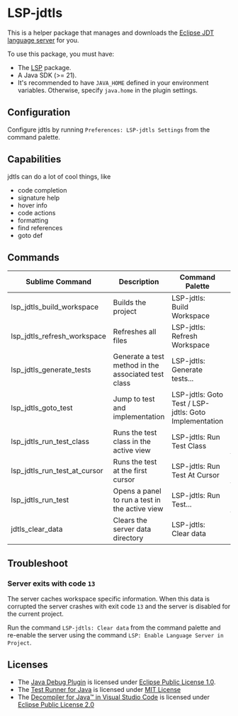 # LSP-jdtls

This is a helper package that manages and downloads the [Eclipse JDT language server](https://projects.eclipse.org/projects/eclipse.jdt.ls) for you.

To use this package, you must have:

- The [LSP](https://packagecontrol.io/packages/LSP) package.
- A Java SDK (>= 21).
- It's recommended to have `JAVA_HOME` defined in your environment variables. Otherwise, specify `java.home` in the plugin settings.


## Configuration

Configure jdtls by running `Preferences: LSP-jdtls Settings` from the command palette.

## Capabilities

jdtls can do a lot of cool things, like

- code completion
- signature help
- hover info
- code actions
- formatting
- find references
- goto def

## Commands

| Sublime Command               | Description                                           | Command Palette                                       | Note       |
|-------------------------------|-------------------------------------------------------|-------------------------------------------------------|------------|
| lsp_jdtls_build_workspace     | Builds the project                                    | LSP-jdtls: Build Workspace                            | |
| lsp_jdtls_refresh_workspace   | Refreshes all files                                   | LSP-jdtls: Refresh Workspace                          | |
| lsp_jdtls_generate_tests      | Generate a test method in the associated test class   | LSP-jdtls: Generate tests...                          | |
| lsp_jdtls_goto_test           | Jump to test and implementation                       | LSP-jdtls: Goto Test / LSP-jdtls: Goto Implementation | |
| lsp_jdtls_run_test_class      | Runs the test class in the active view                | LSP-jdtls: Run Test Class                             | _(experimental)_ Requires [Debugger](https://github.com/daveleroy/sublime_debugger)|
| lsp_jdtls_run_test_at_cursor  | Runs the test at the first cursor                     | LSP-jdtls: Run Test At Cursor                         | _(experimental)_ Requires [Debugger](https://github.com/daveleroy/sublime_debugger)|
| lsp_jdtls_run_test            | Opens a panel to run a test in the active view        | LSP-jdtls: Run Test...                                | _(experimental)_ Requires [Debugger](https://github.com/daveleroy/sublime_debugger)|
| jdtls_clear_data              | Clears the server data directory                      | LSP-jdtls: Clear data                                 | |

## Troubleshoot

### Server exits with code `13`
The server caches workspace specific information. When this data is corrupted the server crashes with exit code `13` and the server is disabled for the current project.

Run the command `LSP-jdtls: Clear data` from the command palette and re-enable the server using the command `LSP: Enable Language Server in Project`.

## Licenses

- The [Java Debug Plugin](https://github.com/microsoft/java-debug) is licensed under [Eclipse Public License 1.0](https://github.com/Microsoft/java-debug/blob/master/LICENSE.txt).
- The [Test Runner for Java](https://github.com/microsoft/vscode-java-test) is licensed under [MIT License](https://github.com/microsoft/vscode-java-test/blob/main/LICENSE.txt)
- The [Decompiler for Java™ in Visual Studio Code](https://github.com/dgileadi/vscode-java-decompiler) is licensed under [Eclipse Public License 2.0](https://github.com/dgileadi/vscode-java-decompiler/blob/master/LICENSE)
